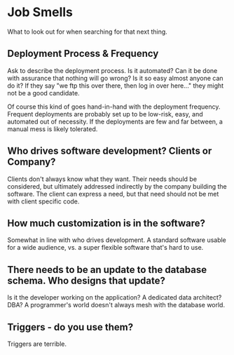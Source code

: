 # Job Smells

What to look out for when searching for that next thing.

## Deployment Process & Frequency

Ask to describe the deployment process. Is it automated? Can it be done with assurance that nothing will go wrong? Is it so easy almost anyone can do it?  If they say "we ftp this over there, then log in over here..." they might not be a good candidate.

Of course this kind of goes hand-in-hand with the deployment frequency. Frequent deployments are probably set up to be low-risk, easy, and automated out of necessity. If the deployments are few and far between, a manual mess is likely tolerated.

## Who drives software development? Clients or Company?

Clients don't always know what they want. Their needs should be considered, but ultimately addressed indirectly by the company building the software. The client can express a need, but that need should not be met with client specific code.

## How much customization is in the software?

Somewhat in line with who drives development. A standard software usable for a wide audience, vs. a super flexible software that's  hard to use.

## There needs to be an update to the database schema. Who designs that update? 

Is it the developer working on the application? A dedicated data architect? DBA? A programmer's world doesn't always mesh with the database world.

## Triggers - do you use them?

Triggers are terrible. 